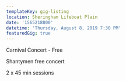 ```yaml
---
templateKey: gig-listing
location: Sheringham Lifeboat Plain
date: '1565218800'
datetime: 'Thursday, August 8, 2019 7:30 PM'
featuredGig: true
---
```

Carnival Concert - Free

Shantymen free concert

2 x 45 min sessions
